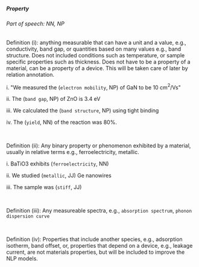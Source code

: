 ##### Property

###### Part of speech: NN, NP

Definition (i): anything measurable that can have a unit and a value, e.g., conductivity, band gap, or quantities based on many values e.g., band structure. Does not included conditions such as temperature, or sample specific properties such as
thickness. Does not have to be a property of a material, can be a property of a device. This will be taken care of later by relation annotation.

i. "We measured the (`electron mobility`, NP) of GaN to be 10 cm$^2$/Vs"

ii. The (`band gap`, NP) of ZnO is 3.4 eV

iii. We calculated the (`band structure`, NP) using tight binding

iv. The (`yield`, NN) of the reaction was 80%.

&nbsp;

Definition (ii): Any binary property or phenomenon exhibited by a material, usually in relative terms e.g.,
ferroelectricity, metallic.

i. BaTiO3 exhibits (`ferroelectricity`, NN)

ii. We studied (`metallic`, JJ) Ge nanowires

iii. The sample was (`stiff`, JJ)

&nbsp;

Definition (iii): Any measureable spectra, e.g., `absorption spectrum`, `phonon dispersion curve`

&nbsp;

Definition (iv): Properties that include another species, e.g., adsorption isotherm, band offset, or, properties that depend on a device, e.g., leakage current, are not materials properties, but will be included to improve the NLP models.
